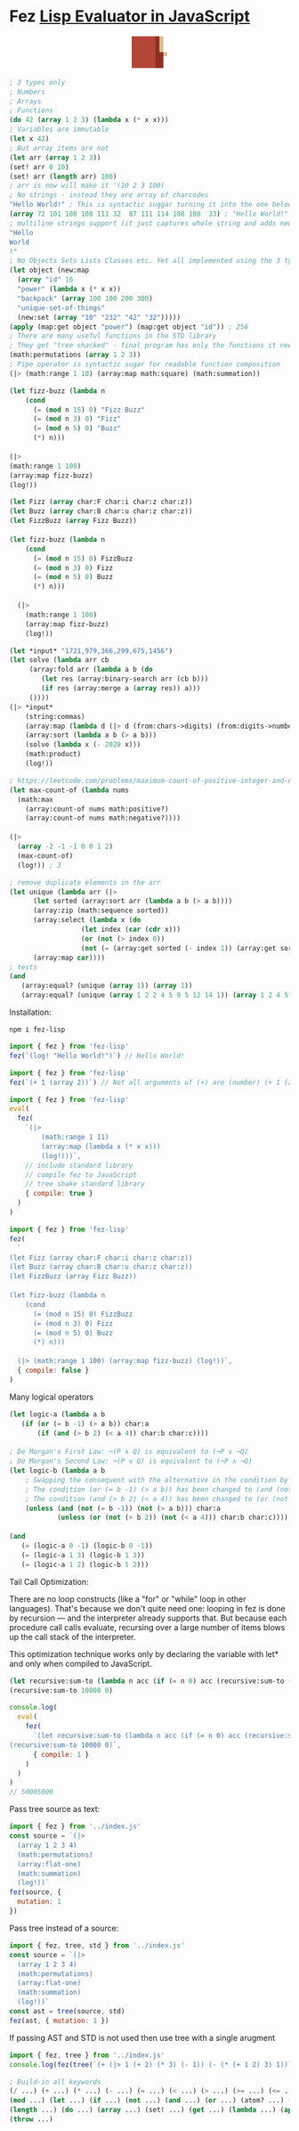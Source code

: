 # Fez [Lisp Evaluator in JavaScript](https://medium.com/@antony.k.tonev/lisp-evaluator-in-javascript-b7ee0d817a58)

<p align="center">
<img width="64" src="./logo.svg"/>
</p>

```lisp
; 3 types only
; Numbers
; Arrays
; Functions
(do 42 (array 1 2 3) (lambda x (* x x)))
; Variables are immutable
(let x 42)
; But array items are not
(let arr (array 1 2 3))
(set! arr 0 10)
(set! arr (length arr) 100)
; arr is now will make it '(10 2 3 100)
; No strings - instead they are array of charcodes
"Hello World!" ; This is syntactic suggar turning it into the one below
(array 72 101 108 108 111 32  87 111 114 108 100  33) ; "Hello World!"
; multiline strings support (it just captures whole string and adds new lines within the arrays)
"Hello
World
!"
; No Objects Sets Lists Classes etc. Yet all implemented using the 3 types above
(let object (new:map
  (array "id" 16
  "power" (lambda x (* x x))
  "backpack" (array 100 100 200 300)
  "unique-set-of-things"
  (new:set (array "10" "232" "42" "32")))))
(apply (map:get object "power") (map:get object "id")) ; 256
; There are many useful functions in the STD library
; They get "tree shacked" - final program has only the functions it needs
(math:permutations (array 1 2 3))
; Pipe operator is syntactic sugar for readable function composition
(|> (math:range 1 10) (array:map math:square) (math:summation))
```

```lisp
(let fizz-buzz (lambda n
    (cond
      (= (mod n 15) 0) "Fizz Buzz"
      (= (mod n 3) 0) "Fizz"
      (= (mod n 5) 0) "Buzz"
      (*) n)))

(|>
(math:range 1 100)
(array:map fizz-buzz)
(log!))
```

```lisp
(let Fizz (array char:F char:i char:z char:z))
(let Buzz (array char:B char:u char:z char:z))
(let FizzBuzz (array Fizz Buzz))

(let fizz-buzz (lambda n
    (cond
      (= (mod n 15) 0) FizzBuzz
      (= (mod n 3) 0) Fizz
      (= (mod n 5) 0) Buzz
      (*) n)))

  (|>
    (math:range 1 100)
    (array:map fizz-buzz)
    (log!))
```

```lisp
(let *input* "1721,979,366,299,675,1456")
(let solve (lambda arr cb
     (array:fold arr (lambda a b (do
        (let res (array:binary-search arr (cb b)))
        (if res (array:merge a (array res)) a)))
     ())))
(|> *input*
    (string:commas)
    (array:map (lambda d (|> d (from:chars->digits) (from:digits->number))))
    (array:sort (lambda a b (> a b)))
    (solve (lambda x (- 2020 x)))
    (math:product)
    (log!))
```

```lisp
; https://leetcode.com/problems/maximum-count-of-positive-integer-and-negative-integer/description/
(let max-count-of (lambda nums
  (math:max
    (array:count-of nums math:positive?)
    (array:count-of nums math:negative?))))

(|>
  (array -2 -1 -1 0 0 1 2)
  (max-count-of)
  (log!)) ; 3
```

```lisp
; remove duplicate elements in the arr
(let unique (lambda arr (|>
      (let sorted (array:sort arr (lambda a b (> a b))))
      (array:zip (math:sequence sorted))
      (array:select (lambda x (do
                  (let index (car (cdr x)))
                  (or (not (> index 0))
                  (not (= (array:get sorted (- index 1)) (array:get sorted index)))))))
      (array:map car))))
; tests
(and
   (array:equal? (unique (array 1)) (array 1))
   (array:equal? (unique (array 1 2 2 4 5 9 5 12 14 1)) (array 1 2 4 5 9 12 14)))
```

Installation:

```
npm i fez-lisp
```

```js
import { fez } from 'fez-lisp'
fez(`(log! "Hello World!")`) // Hello World!
```

```js
import { fez } from 'fez-lisp'
fez(`(+ 1 (array 2))`) // Not all arguments of (+) are (number) (+ 1 (array 2))
```

```js
import { fez } from 'fez-lisp'
eval(
  fez(
    `(|> 
        (math:range 1 11) 
        (array:map (lambda x (* x x))) 
        (log!)))`,
    // include standard library
    // compile fez to JavaScript
    // tree shake standard library
    { compile: true }
  )
)
```

```js
import { fez } from 'fez-lisp'
fez(
  `
(let Fizz (array char:F char:i char:z char:z))
(let Buzz (array char:B char:u char:z char:z))
(let FizzBuzz (array Fizz Buzz))

(let fizz-buzz (lambda n
    (cond
      (= (mod n 15) 0) FizzBuzz
      (= (mod n 3) 0) Fizz
      (= (mod n 5) 0) Buzz
      (*) n)))

  (|> (math:range 1 100) (array:map fizz-buzz) (log!))`,
  { compile: false }
)
```

Many logical operators

```lisp
(let logic-a (lambda a b
   (if (or (= b -1) (> a b)) char:a
       (if (and (> b 2) (< a 4)) char:b char:c))))

; De Morgan's First Law: ¬(P ∧ Q) is equivalent to (¬P ∨ ¬Q)
; De Morgan's Second Law: ¬(P ∨ Q) is equivalent to (¬P ∧ ¬Q)
(let logic-b (lambda a b
    ; Swapping the consequent with the alternative in the condition by using (unless) instead of (if)
    ; The condition (or (= b -1) (> a b)) has been changed to (and (not (= b -1)) (not (> a b))), applying De Morgan's First Law.
    ; The condition (and (> b 2) (< a 4)) has been changed to (or (not (> b 2)) (not (< a 4))), applying De Morgan's Second Law.
    (unless (and (not (= b -1)) (not (> a b))) char:a
            (unless (or (not (> b 2)) (not (< a 4))) char:b char:c))))

(and
   (= (logic-a 0 -1) (logic-b 0 -1))
   (= (logic-a 1 3) (logic-b 1 3))
   (= (logic-a 1 2) (logic-b 1 2)))
```

Tail Call Optimization:

There are no loop constructs (like a "for" or "while" loop in other languages).
That's because we don't quite need one: looping in fez is done by recursion — and the interpreter already supports that.
But because each procedure call calls evaluate, recursing over a large number of items blows up the call stack of the interpreter.

This optimization technique works only by declaring the variable with let\*
and only when compiled to JavaScript.

```lisp
(let recursive:sum-to (lambda n acc (if (= n 0) acc (recursive:sum-to (- n 1) (+ n acc)))))
(recursive:sum-to 10000 0)
```

```js
console.log(
  eval(
    fez(
      `(let recursive:sum-to (lambda n acc (if (= n 0) acc (recursive:sum-to (- n 1) (+ n acc)))))
(recursive:sum-to 10000 0)`,
      { compile: 1 }
    )
  )
)
// 50005000
```

Pass tree source as text:

```js
import { fez } from '../index.js'
const source = `(|> 
  (array 1 2 3 4)
  (math:permutations)
  (array:flat-one)
  (math:summation)
  (log!))`
fez(source, {
  mutation: 1
})
```

Pass tree instead of a source:

```js
import { fez, tree, std } from '../index.js'
const source = `(|> 
  (array 1 2 3 4)
  (math:permutations)
  (array:flat-one)
  (math:summation)
  (log!))`
const ast = tree(source, std)
fez(ast, { mutation: 1 })
```

If passing AST and STD is not used then use tree with a single arugment

```js
import { fez, tree } from '../index.js'
console.log(fez(tree(`(+ (|> 1 (+ 2) (* 3) (- 1)) (- (* (+ 1 2) 3) 1))`)))
```

```lisp
; Build-in all keywords
(/ ...) (+ ...) (* ...) (- ...) (= ...) (< ...) (> ...) (>= ...) (<= ...) (& ...) (~ ...) (| ...) (^ ...) (<< ...) (>> ...) (>>> ...)
(mod ...) (let ...) (if ...) (not ...) (and ...) (or ...) (atom? ...) (lambda? ...)
(length ...) (do ...) (array ...) (set! ...) (get ...) (lambda ...) (apply ...)
(throw ...)
```
